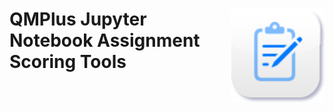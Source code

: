<p>
  <h1>
    <img src="./assets/logo.svg" height=150px align="right"/>
   QMPlus Jupyter Notebook Assignment Scoring Tools
  </h1>
</p>